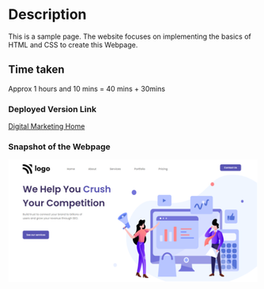 # Description
This is a sample page. The website focuses on implementing the basics of HTML and CSS to create this Webpage.

## Time taken
Approx 1 hours and 10 mins = 40 mins + 30mins

### Deployed Version Link

[Digital Marketing Home](https://digimarketinghome.netlify.app/)

### Snapshot of the Webpage

![Digital Marketing Home](./snap.png)